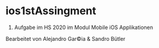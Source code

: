 # ios1stAssingment
1. Aufgabe im HS 2020 im Modul Mobile iOS Applikationen

Bearbeitet von Alejandro Gar©ia & Sandro Bütler
